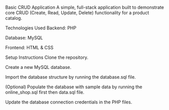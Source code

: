Basic CRUD Application
A simple, full-stack application built to demonstrate core CRUD (Create, Read, Update, Delete) functionality for a product catalog.

Technologies Used
Backend: PHP

Database: MySQL

Frontend: HTML & CSS

Setup Instructions
Clone the repository.

Create a new MySQL database.

Import the database structure by running the database.sql file.

(Optional) Populate the database with sample data by running the online_shop.sql first then data.sql file.

Update the database connection credentials in the PHP files.
